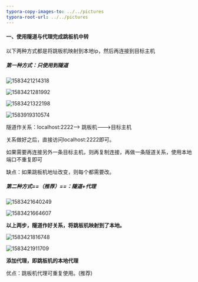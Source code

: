 ```yaml
---
typora-copy-images-to: ../../pictures
typora-root-url: ../../pictures
---
```


#### 一、使用隧道与代理完成跳板机中转

以下两种方式都是将跳板机映射到本地ip，然后再连接到目标主机

##### 第一种方式：只使用到隧道

![1583421214318](/1583421214318.png)

![1583421281992](/1583421281992.png)

![1583421322198](/1583421322198.png)

![1583919310574](/1583919310574.png)



隧道作关系：localhost:2222--> 跳板机--->目标主机

关系做好之后，直接访问localhost:2222即可。

如果需要再连接另外一条目标主机，则再复制连接，再做一条隧道关系，使用本地端口不重复即可

缺点：如果跳板机地址改变，则每个都需要改。



##### 第二种方式==（推荐）==：隧道+代理

![1583421640249](/1583421640249.png)



![1583421664607](/1583421664607.png)



**以上两步，隧道作好关系，将跳板机映射到了本地。**



![1583421816748](/1583421816748.png)



![1583421911709](/1583421911709.png)



**添加代理，即跳板机的本地代理**

优点：跳板机代理可重复使用。(推荐)